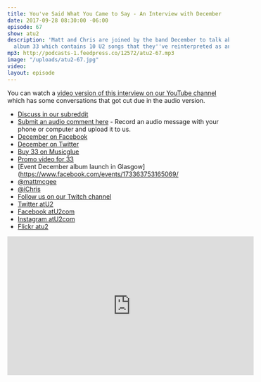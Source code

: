 ```yaml
---
title: You've Said What You Came to Say - An Interview with December
date: 2017-09-28 08:30:00 -06:00
episode: 67
show: atu2
description: 'Matt and Chris are joined by the band December to talk about their new
  album 33 which contains 10 U2 songs that they''ve reinterpreted as an ode to U2. '
mp3: http://podcasts-1.feedpress.co/12572/atu2-67.mp3
image: "/uploads/atu2-67.jpg"
video: 
layout: episode
---
```


You can watch a [video version of this interview on our YouTube channel](https://www.youtube.com/watch?v=COwK8WrHZoU) which has some conversations that got cut due in the audio version.

* [Discuss in our subreddit](https://www.reddit.com/r/Goodstuff_fm/)
* [Submit an audio comment here](https://www.dropbox.com/request/GA6MTwhVo618jrGPyDuE) - Record an audio message with your phone or computer and upload it to us.
* [December on Facebook](https://www.facebook.com/december1985/)
* [December on Twitter](https://twitter.com/tilldecember)
* [Buy 33 on Musicglue](https://www.musicglue.com/december/shop)
* [Promo video for 33](https://youtu.be/bB8_zRsuRdk)
* [Event December album launch in Glasgow](https://www.facebook.com/events/173363753165069/
* [@mattmcgee](https://twitter.com/mattmcgee)
* [@iChris](https://twitter.com/iChris)
* [Follow us on our Twitch channel](https://www.twitch.tv/goodstuff_fm)
* [Twitter atU2](https://twitter.com/atu2)
* [Facebook atU2com](https://www.facebook.com/atu2com)
* [Instagram atU2com](https://www.instagram.com/atu2com/)
* [Flickr atu2](https://www.flickr.com/photos/atu2com/)

<iframe width="560" height="315" src="https://www.youtube.com/embed/COwK8WrHZoU?showinfo=0" frameborder="0" allowfullscreen></iframe>
